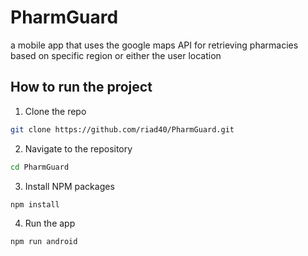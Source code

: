 # PharmGuard

a mobile app that uses the google maps API for retrieving pharmacies based on specific region or either the user location

## How to run the project

1. Clone the repo

```bash
git clone https://github.com/riad40/PharmGuard.git
```

2. Navigate to the repository

```bash
cd PharmGuard
```

3. Install NPM packages

```bash
npm install
```

4. Run the app

```bash
npm run android
```

